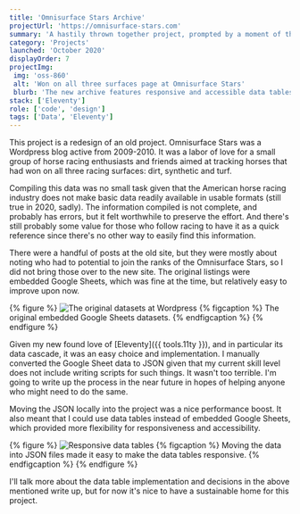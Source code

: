 ```yaml
---
title: 'Omnisurface Stars Archive'
projectUrl: 'https://omnisurface-stars.com'
summary: 'A hastily thrown together project, prompted by a moment of thinking "Maybe I would use Pinboard more if it was responsive?"'
category: 'Projects'
launched: 'October 2020'
displayOrder: 7
projectImg:
 img: 'oss-860'
 alt: 'Won on all three surfaces page at Omnisurface Stars'
 blurb: 'The new archive features responsive and accessible data tables.'
stack: ['Eleventy']
role: ['code', 'design']
tags: ['Data', 'Eleventy']
---
```


This project is a redesign of an old project. Omnisurface Stars was a Wordpress blog active from 2009-2010. It was a labor of love for a small group of horse racing enthusiasts and friends aimed at tracking horses that had won on all three racing surfaces: dirt, synthetic and turf.

Compiling this data was no small task given that the American horse racing industry does not make basic data readily available in usable formats (still true in 2020, sadly). The information compiled is not complete, and probably has errors, but it felt worthwhile to preserve the effort. And there's still probably some value for those who follow racing to have it as a quick reference since there's no other way to easily find this information.

There were a handful of posts at the old site, but they were mostly about noting who had to potential to join the ranks of the Omnisurface Stars, so I did not bring those over to the new site. The original listings were embedded Google Sheets, which was fine at the time, but relatively easy to improve upon now.

{% figure %}
  <picture>
    <source srcset="/img/oss-original.avif" type="image/avif">
    <source srcset="/img/oss-original.webp" type="image/webp">
    <img src="/img/oss-original.png" class="img-center" alt="The original datasets at Wordpress" loading="lazy" />
  </picture>
  {% figcaption %}
    The original embedded Google Sheets datasets.
  {% endfigcaption %}
{% endfigure %}

Given my new found love of [Eleventy]({{ tools.11ty }}), and in particular its data cascade, it was an easy choice and implementation. I manually converted the Google Sheet data to JSON given that my current skill level does not include writing scripts for such things. It wasn't too terrible. I'm going to write up the process in the near future in hopes of helping anyone who might need to do the same.

Moving the JSON locally into the project was a nice performance boost. It also meant that I could use data tables instead of embedded Google Sheets, which provided more flexibility for responsiveness and accessibility.

{% figure %}
 <img src="/img/oss-mobile.gif" class="img-center" alt="Responsive data tables" loading="lazy" />
  {% figcaption %}
    Moving the data into JSON files made it easy to make the data tables responsive.
  {% endfigcaption %}
{% endfigure %}

I'll talk more about the data table implementation and decisions in the above mentioned write up, but for now it's nice to have a sustainable home for this project.
